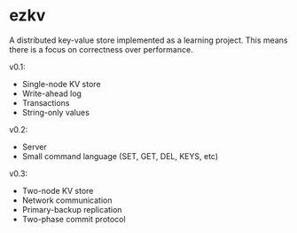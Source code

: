 # ezkv

A distributed key-value store implemented as a learning project. This means there is a focus on correctness over performance.

v0.1:

- Single-node KV store
- Write-ahead log
- Transactions
- String-only values

v0.2:

- Server
- Small command language (SET, GET, DEL, KEYS, etc)

v0.3:

- Two-node KV store
- Network communication
- Primary-backup replication
- Two-phase commit protocol